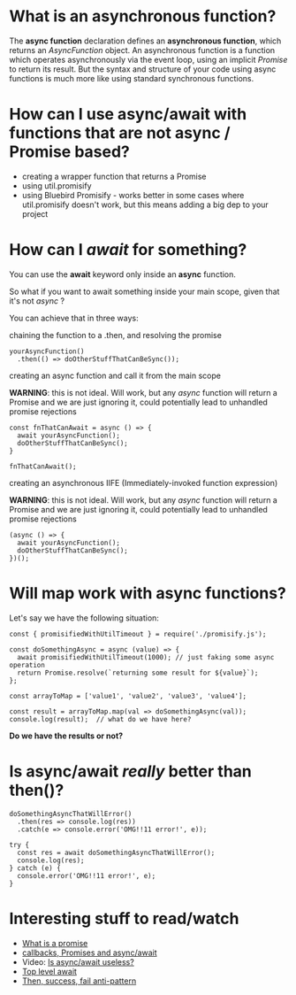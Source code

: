# What is an asynchronous function?

The **async function** declaration defines an **asynchronous function**, which returns an *AsyncFunction* object. An asynchronous function is a function which operates asynchronously via the event loop, using an implicit *Promise* to return its result. But the syntax and structure of your code using async functions is much more like using standard synchronous functions.

# How can I use async/await with functions that are not async / Promise based?

- creating a wrapper function that returns a Promise
- using util.promisify
- using Bluebird Promisify - 
works better in some cases where util.promisify doesn't work, but this means adding a big dep to your project

# How can I *await* for something?
You can use the **await** keyword only inside an **async** function. 

So what if you want to await something inside your main scope, given that it's not *async* ?

You can achieve that in three ways:

chaining the function to a .then, and resolving the promise

```
yourAsyncFunction()
  .then(() => doOtherStuffThatCanBeSync());
```

creating an async function and call it from the main scope

**WARNING**: this is not ideal. Will work, but any *async* function will return a Promise and we are just ignoring it, could potentially lead to unhandled promise rejections
```
const fnThatCanAwait = async () => {
  await yourAsyncFunction();
  doOtherStuffThatCanBeSync();
}

fnThatCanAwait();
```
creating an asynchronous IIFE (Immediately-invoked function expression)

**WARNING**: this is not ideal. Will work, but any *async* function will return a Promise and we are just ignoring it, could potentially lead to unhandled promise rejections
```
(async () => {
  await yourAsyncFunction();
  doOtherStuffThatCanBeSync();
})();
```

# Will map work with async functions?
Let's say we have the following situation:

```
const { promisifiedWithUtilTimeout } = require('./promisify.js');

const doSomethingAsync = async (value) => {
  await promisifiedWithUtilTimeout(1000); // just faking some async operation
  return Promise.resolve(`returning some result for ${value}`);
};

const arrayToMap = ['value1', 'value2', 'value3', 'value4'];

const result = arrayToMap.map(val => doSomethingAsync(val));
console.log(result);  // what do we have here?
```

**Do we have the results or not?**

# Is async/await *really* better than then()?

```
doSomethingAsyncThatWillError()
  .then(res => console.log(res))
  .catch(e => console.error('OMG!!11 error!', e));
```

```
try {
  const res = await doSomethingAsyncThatWillError();
  console.log(res);
} catch (e) {
  console.error('OMG!!11 error!', e);
}
```




# Interesting stuff to read/watch
- [What is a promise](https://medium.com/javascript-scene/master-the-javascript-interview-what-is-a-promise-27fc71e77261)
- [callbacks, Promises and async/await](https://medium.com/front-end-hacking/callbacks-promises-and-async-await-ad4756e01d90)
- Video: [Is async/await useless?](https://www.youtube.com/watch?v=ho5PnBOoacw)
- [Top level await](https://gist.github.com/Rich-Harris/0b6f317657f5167663b493c722647221)
- [Then, success, fail anti-pattern](https://github.com/petkaantonov/bluebird/wiki/Promise-Anti-patterns#the-thensuccess-fail-anti-pattern)
